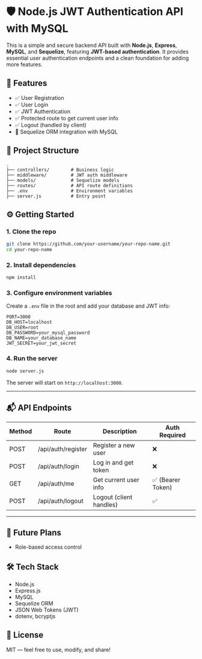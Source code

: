 
# 🛡️ Node.js JWT Authentication API with MySQL

This is a simple and secure backend API built with **Node.js**, **Express**, **MySQL**, and **Sequelize**, featuring **JWT-based authentication**. It provides essential user authentication endpoints and a clean foundation for adding more features.

## 🚀 Features

- ✅ User Registration
- ✅ User Login
- ✅ JWT Authentication
- ✅ Protected route to get current user info
- ✅ Logout (handled by client)
- 🧱 Sequelize ORM integration with MySQL

## 📁 Project Structure

```
.
├── controllers/        # Business logic
├── middleware/         # JWT auth middleware
├── models/             # Sequelize models
├── routes/             # API route definitions
├── .env                # Environment variables
├── server.js           # Entry point
```

## ⚙️ Getting Started

### 1. Clone the repo

```bash
git clone https://github.com/your-username/your-repo-name.git
cd your-repo-name
```

### 2. Install dependencies

```bash
npm install
```

### 3. Configure environment variables

Create a `.env` file in the root and add your database and JWT info:

```env
PORT=3000
DB_HOST=localhost
DB_USER=root
DB_PASSWORD=your_mysql_password
DB_NAME=your_database_name
JWT_SECRET=your_jwt_secret
```

### 4. Run the server

```bash
node server.js
```

The server will start on `http://localhost:3000`.

---

## 📬 API Endpoints

| Method | Route             | Description             | Auth Required     |
|--------|------------------|--------------------------|-------------------|
| POST   | /api/auth/register | Register a new user     | ❌                |
| POST   | /api/auth/login    | Log in and get token    | ❌                |
| GET    | /api/auth/me       | Get current user info   | ✅ (Bearer Token) |
| POST   | /api/auth/logout   | Logout (client handles) | ✅                |

---

## 📝 Future Plans

- Role-based access control

## 🛠 Tech Stack

- Node.js
- Express.js
- MySQL
- Sequelize ORM
- JSON Web Tokens (JWT)
- dotenv, bcryptjs

## 🧾 License

MIT — feel free to use, modify, and share!
